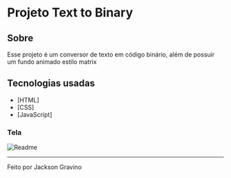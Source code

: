 # Projeto Text to Binary

## Sobre

<p>Esse projeto é um conversor de texto em código binário, além de possuir um fundo animado estilo matrix</p>


## Tecnologias usadas

- [HTML]
- [CSS]
- [JavaScript]

### Tela

<div>
  <img alt="Readme" title="Readme" src="textToBinaryReadme.gif" />
</div>

---

Feito por Jackson Gravino
